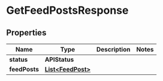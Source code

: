 

# GetFeedPostsResponse


## Properties

| Name | Type | Description | Notes |
|------------ | ------------- | ------------- | -------------|
|**status** | **APIStatus** |  |  |
|**feedPosts** | [**List&lt;FeedPost&gt;**](FeedPost.md) |  |  |




